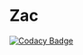 # Zac

[![Codacy Badge](https://api.codacy.com/project/badge/Grade/7d6378e0ceff4215abaa099b65fd9096)](https://www.codacy.com/manual/VitorDaynno/Zac?utm_source=github.com&amp;utm_medium=referral&amp;utm_content=VitorDaynno/Zac&amp;utm_campaign=Badge_Grade)